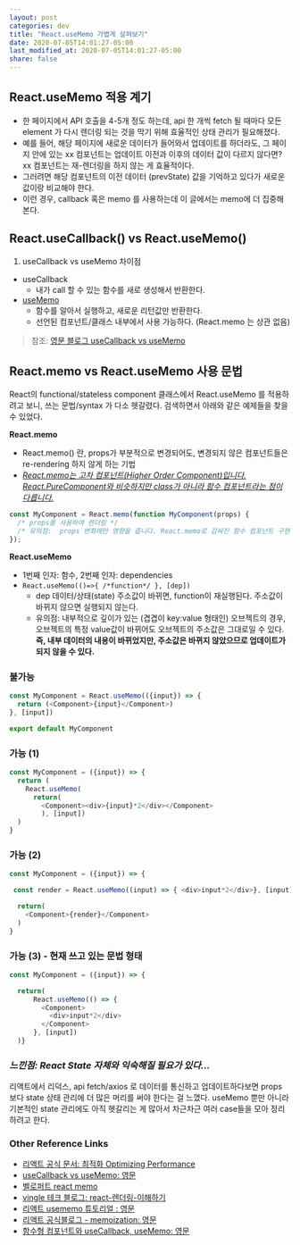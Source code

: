 ```yaml
---
layout: post
categories: dev
title: "React.useMemo 가볍게 살펴보기"
date: 2020-07-05T14:01:27-05:00
last_modified_at: 2020-07-05T14:01:27-05:00
share: false
---
```


## React.useMemo 적용 계기

- 한 페이지에서 API 호출을 4-5개 정도 하는데, api 한 개씩 fetch 될 때마다 모든 element 가 다시 렌더링 되는 것을 막기 위해 효율적인 상태 관리가 필요해졌다.
- 예를 들어, 해당 페이지에 새로운 데이터가 들어와서 업데이트를 하더라도, 그 페이지 안에 있는 xx 컴포넌트는 업데이트 이전과 이후의 데이터 값이 다르지 않다면? xx 컴포넌트는 재-렌더링을 하지 않는 게 효율적이다.
- 그러려면 해당 컴포넌트의 이전 데이터 (prevState) 값을 기억하고 있다가 새로운 값이랑 비교해야 한다. 
- 이런 경우, callback 혹은 memo 를 사용하는데 이 글에서는 memo에 더 집중해본다.


## React.useCallback() vs React.useMemo()

1. useCallback vs useMemo 차이점
- useCallback
  - 내가 call 할 수 있는 함수를 새로 생성해서 반환한다.
- [useMemo](https://reactjs.org/docs/hooks-reference.html#usememo) 
  - 함수를 알아서 실행하고, 새로운 리턴값만 반환한다.
  - 선언된 컴포넌트/클래스 내부에서 사용 가능하다. (React.memo 는 상관 없음)

> 참조: [영문 블로그 useCallback vs useMemo](https://medium.com/@jan.hesters/usecallback-vs-usememo-c23ad1dc60)

## React.memo vs React.useMemo 사용 문법

React의 functional/stateless component 클래스에서 React.useMemo 를 적용하려고 보니, 쓰는 문법/syntax 가 다소 헷갈렸다. 검색하면서 아래와 같은 예제들을 찾을 수 있었다.

**React.memo**

- React.memo() 란, props가 부분적으로 변경되어도, 변경되지 않은 컴포넌트들은 re-rendering 하지 않게 하는 기법
- *[React.memo는 고차 컴포넌트(Higher Order Component)입니다. React.PureComponent와 비슷하지만 class가 아니라 함수 컴포넌트라는 점이 다릅니다.](https://reactjs.org/docs/react-api.html#reactmemo)*

```js
const MyComponent = React.memo(function MyComponent(props) {
  /* props를 사용하여 렌더링 */
  /* 유의점:  props 변화에만 영향을 줍니다. React.memo로 감싸진 함수 컴포넌트 구현에 useState 또는 useContext 훅을 사용한다면, 여전히 state나 context가 변할 때 다시 렌더링됩니다. */
});
```

**React.useMemo**
- 1번째 인자: 함수, 2번째 인자: dependencies
- `React.useMemo(()=>{ /*function*/ }, [dep])`
  - dep 데이터/상태(state) 주소값이 바뀌면, function이 재실행된다. 주소값이 바뀌지 않으면 실행되지 않는다. 
  - 유의점: 내부적으로 깊이가 있는 (겹겹이 key:value 형태인) 오브젝트의 경우, 오브젝트의 특정 value값이 바뀌어도 오브젝트의 주소값은 그대로일 수 있다. **즉, 내부 데이터의 내용이 바뀌었지만, 주소값은 바뀌지 않았으므로 업데이트가 되지 않을 수 있다.**

### 불가능

```js
const MyComponent = React.useMemo(({input}) => { 
  return (<Component>{input}</Component>) 
}, [input])

export default MyComponent
```

### 가능 (1)

```js
const MyComponent = ({input}) => { 
  return (
    React.useMemo(
      return(
        <Component><div>{input}*2</div></Component>
        ), [input])
  )
}
```

### 가능 (2)

```js
const MyComponent = ({input}) => { 

 const render = React.useMemo((input) => { <div>input*2</div>}, [input])

  return(
    <Component>{render}</Component>
  ) 
}
```

### 가능 (3) - 현재 쓰고 있는 문법 형태

```js
const MyComponent = ({input}) => { 

  return( 
      React.useMemo(() => {
        <Component>
          <div>input*2</div>
        </Component>
      }, [input])
  )}
```

### *느낀점: React State 자체와 익숙해질 필요가 있다...*

리액트에서 리덕스, api fetch/axios 로 데이터를 통신하고 업데이트하다보면 props 보다 state 상태 관리에 더 많은 머리를 써야 한다는 걸 느꼈다. useMemo 뿐만 아니라 기본적인 state 관리에도 아직 헷갈리는 게 많아서 차근차근 여러 case들을 모아 정리하려고 한다. 


### Other Reference Links
- [리액트 공식 문서: 최적화 Optimizing Performance](https://reactjs.org/docs/optimizing-performance.html#avoid-reconciliation)
- [useCallback vs useMemo: 영문](https://medium.com/@jan.hesters/usecallback-vs-usememo-c23ad1dc60)
- [벨로퍼트 react memo](https://react.vlpt.us/basic/19-React.memo.html)
- [vingle 테크 블로그: react-렌더링-이해하기](https://medium.com/vingle-tech-blog/react-%EB%A0%8C%EB%8D%94%EB%A7%81-%EC%9D%B4%ED%95%B4%ED%95%98%EA%B8%B0-f255d6569849)
- [리액트 usememo 튜토리얼 : 영문](https://www.digitalocean.com/community/tutorials/react-usememo)
- [리액트 공식블로그 - memoization: 영문](https://reactjs.org/blog/2018/06/07/you-probably-dont-need-derived-state.html#what-about-memoization)
- [함수형 컴포넌트와 useCallback, useMemo: 영문](https://blog.bitsrc.io/optimize-your-react-functional-components-with-usecallback-and-usememo-34bb52bc9a13)


